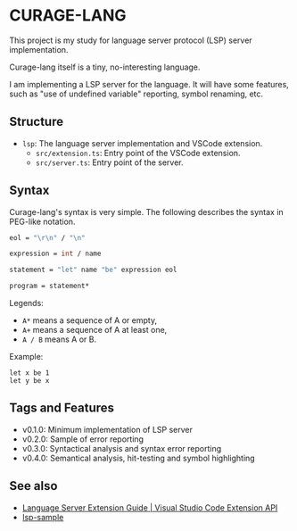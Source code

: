 # CURAGE-LANG

This project is my study for language server protocol (LSP) server implementation.

Curage-lang itself is a tiny, no-interesting language.

I am implementing a LSP server for the language. It will have some features, such as "use of undefined variable" reporting, symbol renaming, etc.

## Structure

- `lsp`: The language server implementation and VSCode extension.
    - `src/extension.ts`: Entry point of the VSCode extension.
    - `src/server.ts`: Entry point of the server.

## Syntax

Curage-lang's syntax is very simple. The following describes the syntax in PEG-like notation.

```fsharp
eol = "\r\n" / "\n"

expression = int / name

statement = "let" name "be" expression eol

program = statement*
```

Legends:

- `A*` means a sequence of A or empty,
- `A+` means a sequence of A at least one,
- `A / B` means A or B.

Example:

```curage
let x be 1
let y be x
```

## Tags and Features

- v0.1.0: Minimum implementation of LSP server
- v0.2.0: Sample of error reporting
- v0.3.0: Syntactical analysis and syntax error reporting
- v0.4.0: Semantical analysis, hit-testing and symbol highlighting

## See also

- [Language Server Extension Guide | Visual Studio Code Extension API](https://code.visualstudio.com/api/language-extensions/language-server-extension-guide)
- [lsp-sample](https://github.com/Microsoft/vscode-extension-samples/tree/515a928615aaab84ae7f66a38e4346db84464fcb/lsp-sample)

